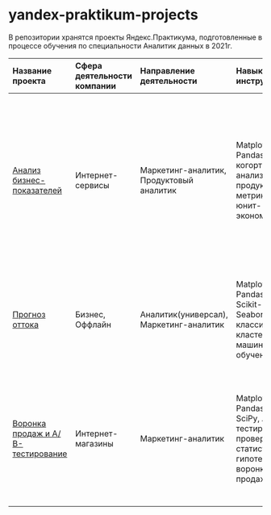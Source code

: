 # yandex-praktikum-projects
В репозитории хранятся проекты Яндекс.Практикума, подготовленные в процессе обучения по специальности Аналитик данных в 2021г.

| Название проекта | Сфера деятельности компании | Направление деятельности | Навыки и инструменты | Задачи проекта |
| :----------------| :-------------------------- |:------------------------ |:-------------------- |:-------------- |
| [Анализ бизнес-показателей](https://github.com/MarinaShubukina/yandex-praktikum-projects/tree/main/business-analysis) | Интернет-сервисы | Маркетинг-аналитик, Продуктовый аналитик | Matplotlib, Pandas, Python, когортный анализ, продуктовые метрики, юнит-экономика | Для сервиса Яндекс.Афиша провести анализ поведения пользователей и статистики маркетинговых расходов. Определить выгодные источники трафика и скорректировать маркетинговую кампанию с целью снижения расходов. |
| [Прогноз оттока](https://github.com/MarinaShubukina/yandex-praktikum-projects/tree/main/churn-forecasting) | Бизнес, Оффлайн | Аналитик(универсал), Маркетинг-аналитик | Matplotlib, Pandas, Python, Scikit-learn, Seaborn, классификация, кластеризация, машинное обучение | Сформировать с помощью кластеризации сегментов пользователей сети фитнес-центров и выявить факторы, влияющие на отток.  |
| [Воронка продаж и А/В-тестирование](https://github.com/MarinaShubukina/yandex-praktikum-projects/tree/main/sales-funnel-ab-testing) | Интернет-магазины | Маркетинг-аналитик | Matplotlib, Pandas, Python, SciPy, A/B-тестирование, проверка статистических гипотез, воронка продаж | На основе данных использования мобильного приложения для продажи продуктов питания проанализировать воронку продаж, а также провести оценку результатов A/B-тестирования. |
